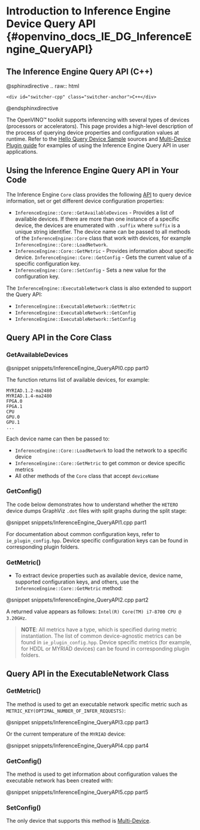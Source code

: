 # Introduction to Inference Engine Device Query API {#openvino_docs_IE_DG_InferenceEngine_QueryAPI}

## The Inference Engine Query API (C++)

@sphinxdirective
.. raw:: html

    <div id="switcher-cpp" class="switcher-anchor">C++</div>
@endsphinxdirective

The OpenVINO™ toolkit supports inferencing with several types of devices (processors or accelerators). 
This page provides a high-level description of the process of querying device properties and configuration values at runtime.
Refer to the [Hello Query Device Sample](../../inference-engine/samples/hello_query_device/README.md) sources and [Multi-Device Plugin guide](supported_plugins/MULTI.md) for examples of using the Inference Engine Query API in user applications.

## Using the Inference Engine Query API in Your Code

The Inference Engine `Core` class provides the following [API](https://docs.openvinotoolkit.org/latest/classInferenceEngine_1_1Core.html) to query device information, set or get different device configuration properties:

* <code>InferenceEngine::Core::GetAvailableDevices</code> - Provides a list of available devices. If there are more than one instance of a specific device, the devices are enumerated with `.suffix` where `suffix` is a unique string identifier. The device name can be passed to all methods of the `InferenceEngine::Core` class that work with devices, for example `InferenceEngine::Core::LoadNetwork`.
* <code>InferenceEngine::Core::GetMetric</code> - Provides information about specific device.
  <code>InferenceEngine::Core::GetConfig</code> - Gets the current value of a specific configuration key.
* <code>InferenceEngine::Core::SetConfig</code> - Sets a new value for the configuration key.

The `InferenceEngine::ExecutableNetwork` class is also extended to support the Query API:

* <code>InferenceEngine::ExecutableNetwork::GetMetric</code>
* <code>InferenceEngine::ExecutableNetwork::GetConfig</code>
* <code>InferenceEngine::ExecutableNetwork::SetConfig</code>

## Query API in the Core Class

### GetAvailableDevices

@snippet snippets/InferenceEngine_QueryAPI0.cpp part0

The function returns list of available devices, for example:

```
MYRIAD.1.2-ma2480
MYRIAD.1.4-ma2480
FPGA.0
FPGA.1
CPU
GPU.0
GPU.1
...
```

Each device name can then be passed to:

* `InferenceEngine::Core::LoadNetwork` to load the network to a specific device
* `InferenceEngine::Core::GetMetric` to get common or device specific metrics
* All other methods of the `Core` class that accept `deviceName`

### GetConfig()

The code below demonstrates how to understand whether the `HETERO` device dumps GraphViz `.dot` files with split graphs during the split stage:

@snippet snippets/InferenceEngine_QueryAPI1.cpp part1

For documentation about common configuration keys, refer to `ie_plugin_config.hpp`. Device specific configuration keys can be found in corresponding plugin folders.

### GetMetric()

* To extract device properties such as available device, device name, supported configuration keys, and others, use the `InferenceEngine::Core::GetMetric` method:

@snippet snippets/InferenceEngine_QueryAPI2.cpp part2

A returned value appears as follows: `Intel(R) Core(TM) i7-8700 CPU @ 3.20GHz`.

> **NOTE**: All metrics have a type, which is specified during metric instantiation. The list of common device-agnostic metrics can be found in `ie_plugin_config.hpp`. Device specific metrics (for example, for HDDL or MYRIAD devices) can be found in corresponding plugin folders.

## Query API in the ExecutableNetwork Class

### GetMetric()

The method is used to get an executable network specific metric such as `METRIC_KEY(OPTIMAL_NUMBER_OF_INFER_REQUESTS)`:

@snippet snippets/InferenceEngine_QueryAPI3.cpp part3

Or the current temperature of the `MYRIAD` device:

@snippet snippets/InferenceEngine_QueryAPI4.cpp part4

### GetConfig()

The method is used to get information about configuration values the executable network has been created with:

@snippet snippets/InferenceEngine_QueryAPI5.cpp part5

### SetConfig()

The only device that supports this method is [Multi-Device](supported_plugins/MULTI.md).
